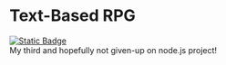 # Text-Based RPG
[![Static Badge](https://img.shields.io/badge/Roadmap-00c9ff?style=for-the-badge)](https://trello.com/b/DdllcP8o/node-rpg)</br>
My third and hopefully not given-up on node.js project!
